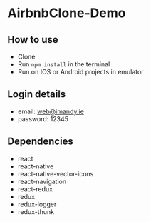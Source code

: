 # AirbnbClone-Demo
## How to use
- Clone
- Run `npm install` in the terminal
- Run on IOS or Android projects in emulator

## Login details
- email: web@imandy.ie
- password: 12345

## Dependencies
- react
- react-native
- react-native-vector-icons
- react-navigation
- react-redux
- redux
- redux-logger
- redux-thunk
